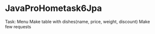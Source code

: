 # JavaProHometask6Jpa
Task:
Menu
Make table with dishes(name, price, weight, discount)
Make few requests

